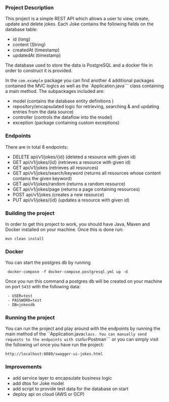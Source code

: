 ### Project Description
This project is a simple REST API which allows a user to view, create, update and delete jokes.
Each Joke contains the following fields on the database table:

- id (long)
- content (String)
- createdAt (timestamp)
- updatedAt (timestamp)

The database used to store the data is PostgreSQL and a docker file in order to construct it is provided. 

In the ``com.example`` package you can find another 4 additional packages contained the MVC logics as well as the `Application.java``` class containing a main method.
The subpackages included are:
 - model (contains the database entity definitions )
 - repository(encapsulated logic for retrieving, searching & and updating entries from the data source)
 - controller (controls the dataflow into the model)
 - exception (package containing custom exceptions)

### Endpoints

There are in total 8 endpoints:

- DELETE api/v1/jokes/{id}                (deleted a resource with given id)
- GET    api/v1/jokes/{id}                (retrieves a resource with given id)
- GET    api/v1/jokes                     (retrieves all resources)
- GET    api/v1/jokes/search/keyword      (returns all resources whose content contains the given keyword)
- GET    api/v1/jokes/random              (returns a random resource)
- GET    api/v1/jokes/page                (returns a page containing resources)
- POST   api/v1/jokes                     (creates a new resource)
- PUT    api/v1/jokes/{id}                (updates a resource with given id)


### Building the project
In order to get this project to work, you should have Java, Maven and Docker installed on your machine. Once this is done run:

``` mvn clean install ```


### Docker

You can start the postgres db by running

``` docker-compose -f docker-compose.postgresql.yml up -d```

Once you run this command a postgres db will be created on your machine on port ```5433``` with the following data:

```
 - USER=test
 - PASSWORD=test
 - DB=jokesdb
```

### Running the project

You can run the project and play around with the endpoints by running the main method of the ``Application.java```class. You can manually send requests to the endpoints with ```curl```
or ```Postman``` or you can simply visit the following url once you have run the project:

```http://localhost:8080/swagger-ui-jokes.html```

### Improvements
- add service layer to encapsulate business logic
- add dtos for Joke model
- add script to provide test data for the database on start
- deploy api on cloud (AWS or GCP)